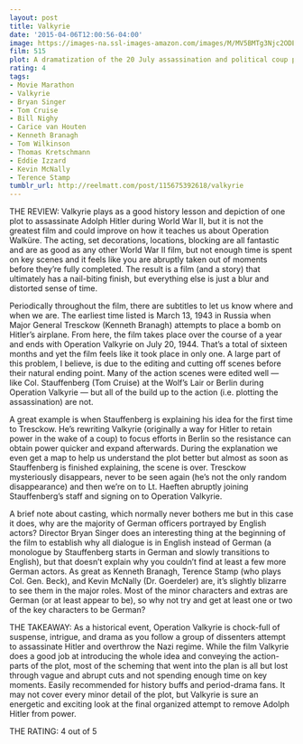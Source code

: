 ```yaml
---
layout: post
title: Valkyrie
date: '2015-04-06T12:00:56-04:00'
image: https://images-na.ssl-images-amazon.com/images/M/MV5BMTg3Njc2ODEyN15BMl5BanBnXkFtZTcwNTAwMzc3NA@@._V1_UX182_CR0,0,182,268_AL_.jpg
film: 515
plot: A dramatization of the 20 July assassination and political coup plot by desperate renegade German Army officers against Hitler during World War II.
rating: 4
tags:
- Movie Marathon
- Valkyrie
- Bryan Singer
- Tom Cruise
- Bill Nighy
- Carice van Houten
- Kenneth Branagh
- Tom Wilkinson
- Thomas Kretschmann
- Eddie Izzard
- Kevin McNally
- Terence Stamp
tumblr_url: http://reelmatt.com/post/115675392618/valkyrie
---
```


THE REVIEW: Valkyrie plays as a good history lesson and depiction of one plot to assassinate Adolph Hitler during World War II, but it is not the greatest film and could improve on how it teaches us about Operation Walküre. The acting, set decorations, locations, blocking are all fantastic and are as good as any other World War II film, but not enough time is spent on key scenes and it feels like you are abruptly taken out of moments before they’re fully completed. The result is a film (and a story) that ultimately has a nail-biting finish, but everything else is just a blur and distorted sense of time.

Periodically throughout the film, there are subtitles to let us know where and when we are. The earliest time listed is March 13, 1943 in Russia when Major General Tresckow (Kenneth Branagh) attempts to place a bomb on Hitler’s airplane. From here, the film takes place over the course of a year and ends with Operation Valkyrie on July 20, 1944. That’s a total of sixteen months and yet the film feels like it took place in only one. A large part of this problem, I believe, is due to the editing and cutting off scenes before their natural ending point. Many of the action scenes were edited well — like Col. Stauffenberg (Tom Cruise) at the Wolf’s Lair or Berlin during Operation Valkyrie — but all of the build up to the action (i.e. plotting the assassination) are not.

A great example is when Stauffenberg is explaining his idea for the first time to Tresckow. He’s rewriting Valkyrie (originally a way for Hitler to retain power in the wake of a coup) to focus efforts in Berlin so the resistance can obtain power quicker and expand afterwards. During the explanation we even get a map to help us understand the plot better but almost as soon as Stauffenberg is finished explaining, the scene is over. Tresckow mysteriously disappears, never to be seen again (he’s not the only random disappearance) and then we’re on to Lt. Haeften abruptly joining Stauffenberg’s staff and signing on to Operation Valkyrie.

A brief note about casting, which normally never bothers me but in this case it does, why are the majority of German officers portrayed by English actors? Director Bryan Singer does an interesting thing at the beginning of the film to establish why all dialogue is in English instead of German (a monologue by Stauffenberg starts in German and slowly transitions to English), but that doesn’t explain why you couldn’t find at least a few more German actors. As great as Kenneth Branagh, Terence Stamp (who plays Col. Gen. Beck), and Kevin McNally (Dr. Goerdeler) are, it’s slightly blizarre to see them in the major roles. Most of the minor characters and extras are German (or at least appear to be), so why not try and get at least one or two of the key characters to be German?

THE TAKEAWAY: As a historical event, Operation Valkyrie is chock-full of suspense, intrigue, and drama as you follow a group of dissenters attempt to assassinate Hitler and overthrow the Nazi regime. While the film Valkyrie does a good job at introducing the whole idea and conveying the action-parts of the plot, most of the scheming that went into the plan is all but lost through vague and abrupt cuts and not spending enough time on key moments. Easily recommended for history buffs and period-drama fans. It may not cover every minor detail of the plot, but Valkyrie is sure an energetic and exciting look at the final organized attempt to remove Adolph Hitler from power.

THE RATING: 4 out of 5